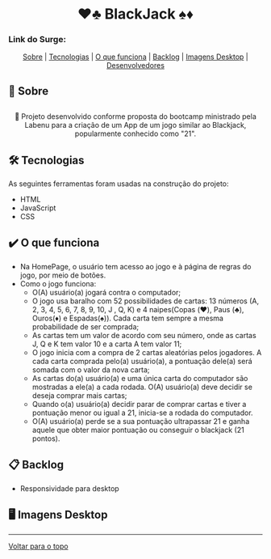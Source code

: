 <h1 align="center" id="top" border="none">♥️♣️ BlackJack ♠️♦️</h1>

### Link do Surge: 

<div align="center">
<a href="#sobre">Sobre</a> | <a href="#tecnologias">Tecnologias</a> | <a href="#funciona">O que funciona</a> | <a href="#nao-funciona">Backlog</a> | <a href='#img-mobile'>Imagens Desktop</a> | <a href="#devs">Desenvolvedores</a>
</div>

## <h2 id="sobre">📓 Sobre<h2>

<p align="center">🚀 Projeto desenvolvido conforme proposta do bootcamp ministrado pela Labenu para a criação de um App de um jogo similar ao Blackjack, popularmente conhecido como "21".</p>


## <h2 id="tecnologias">🛠️ Tecnologias</h2> 
As seguintes ferramentas foram usadas na construção do projeto:

* HTML
* JavaScript
* CSS

## <h2 id="funciona">✔️ O que funciona</h2>

* Na HomePage, o usuário tem acesso ao jogo e à página de regras do jogo, por meio de botões.
* Como o jogo funciona:
    * O(A) usuário(a) jogará contra o computador;
    * O jogo usa baralho com 52 possibilidades de cartas: 13 números (A, 2, 3, 4, 5, 6, 7, 8, 9, 10, J , Q, K) e 4 naipes(Copas (♥️), Paus (♣️), Ouros(♦️) e Espadas(♠️)). Cada carta tem sempre a mesma probabilidade de ser comprada;
    * As cartas tem um valor de acordo com seu número, onde as cartas J, Q e K tem valor 10 e a carta A tem valor 11;
    * O jogo inicia com a compra de 2 cartas aleatórias pelos jogadores. A cada carta comprada pelo(a) usuário(a), a pontuação dele(a) será somada com o valor da nova carta;
    * As cartas do(a) usuário(a) e uma única carta do computador são mostradas a ele(a) a cada rodada. O(A) usuário(a) deve decidir se deseja comprar mais cartas;
    * Quando o(a) usuário(a) decidir parar de comprar cartas e tiver a pontuação menor ou igual a 21, inicia-se a rodada do computador.
    * O(A) usuário(a) perde se a sua pontuação ultrapassar 21 e ganha aquele que obter maior pontuação ou conseguir o blackjack (21 pontos).
  
## <h2 id="nao-funciona">📋 Backlog</h2>
* Responsividade para desktop 

## <h2 id="img-mobile">🖥️ Imagens Desktop</h2>
  
________________________________________

<a href='#top'>Voltar para o topo</a>

